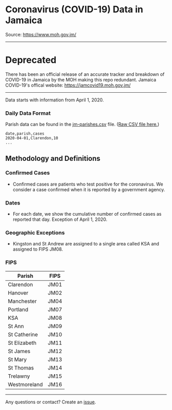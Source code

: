 # Coronavirus (COVID-19) Data in Jamaica
Source: https://www.moh.gov.jm/

---
# Deprecated

There has been an official release of an accurate tracker and breakdown of COVID-19 in Jamaica by the MOH making this repo redundant. Jamaica COVID-19's offical website: https://jamcovid19.moh.gov.jm/

---
Data starts with information from April 1, 2020. 


### Daily Data Format

Parish data can be found in the [jm-parishes.csv](jm-parishes.csv) file. ([Raw CSV file here.](https://raw.githubusercontent.com/jordanliu/covid-19-data-jm/master/jm-parishes.csv))

```
date,parish,cases
2020-04-01,Clarendon,10
...
```

## Methodology and Definitions
### Confirmed Cases
* Confirmed cases are patients who test positive for the coronavirus. We consider a case confirmed when it is reported by a government agency.

### Dates
* For each date, we show the cumulative number of confirmed cases as reported that day. Exception of April 1, 2020.

### Geographic Exceptions
* Kingston and St Andrew are assigned to a single area called KSA and assigned to FIPS JM08.

### FIPS

| Parish        | FIPS           |
| ------------- |:-------------:|
| Clarendon     | JM01 | 
| Hanover       | JM02 | 
| Manchester    | JM04 | 
| Portland      | JM07 | 
| KSA           | JM08 | 
| St Ann        | JM09 | 
| St Catherine  | JM10 | 
| St Elizabeth  | JM11 | 
| St James      | JM12 | 
| St Mary       | JM13 | 
| St Thomas     | JM14 | 
| Trelawny      | JM15 | 
| Westmoreland  | JM16 | 


---
Any questions or contact? Create an [issue](https://github.com/jordanliu/covid-19-data-jm/issues).
